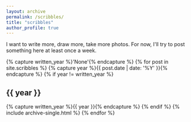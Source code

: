 ```yaml
---
layout: archive
permalink: /scribbles/
title: "scribbles"
author_profile: true
---
```


I want to write more, draw more, take more photos. For now, I'll try to post something here at least once a week. 

{% capture written_year %}'None'{% endcapture %}
{% for post in site.scribbles %}
  {% capture year %}{{ post.date | date: '%Y' }}{% endcapture %}
  {% if year != written_year %}
    <h2 id="{{ year | slugify }}" class="archive__subtitle">{{ year }}</h2>
    {% capture written_year %}{{ year }}{% endcapture %}
  {% endif %}
  {% include archive-single.html %}
{% endfor %}
